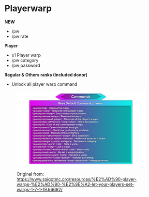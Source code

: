 # Playerwarp

**NEW**

* /pw
* /pw rate

**Player**

* x1 Player warp
* /pw category
* /pw password

**Regular & Others ranks (Included donor)**

* Unlock all player warp command

<figure><img src="../.gitbook/assets/image.png" alt=""><figcaption><p>Original from: <a href="https://www.spigotmc.org/resources/%E2%AD%90-player-warps-%E2%AD%90-%E2%9E%A2-let-your-players-set-warps-1-7-1-19.66692/">https://www.spigotmc.org/resources/%E2%AD%90-player-warps-%E2%AD%90-%E2%9E%A2-let-your-players-set-warps-1-7-1-19.66692/</a></p></figcaption></figure>
